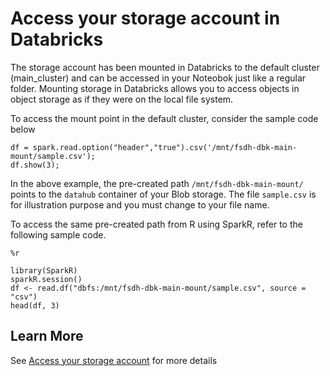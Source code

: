 # Access your storage account in Databricks

The storage account has been mounted in Databricks to the default cluster (main_cluster) and can be accessed in your Noteobok just like a regular folder.
Mounting storage in Databricks allows you to access objects in object storage as if they were on the local file system.

To access the mount point in the default cluster, consider the sample code below
```
df = spark.read.option("header","true").csv('/mnt/fsdh-dbk-main-mount/sample.csv');
df.show(3);
```
In the above example, the pre-created path `/mnt/fsdh-dbk-main-mount/` points to the `datahub` container of your Blob storage. The file `sample.csv` is for illustration purpose and you must change to your file name.

To access the same pre-created path from R using SparkR, refer to the following sample code.

```
%r

library(SparkR)
sparkR.session()
df <- read.df("dbfs:/mnt/fsdh-dbk-main-mount/sample.csv", source = "csv")
head(df, 3)
```

## Learn More

See [Access your storage account](/UserGuide/Databricks/Access-your-storage-account-in-Databricks.md) for more details